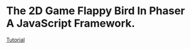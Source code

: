 # The 2D Game Flappy Bird In Phaser A JavaScript Framework.

[Tutorial](http://www.lessmilk.com/tutorial/flappy-bird-phaser-1)
